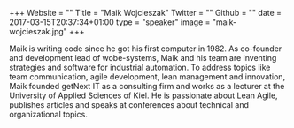 +++
Website = ""
Title = "Maik Wojcieszak"
Twitter = ""
Github = ""
date = 2017-03-15T20:37:34+01:00
type = "speaker"
image = "maik-wojcieszak.jpg"
+++

Maik is writing code since he got his first computer in 1982. As co-founder and development
lead of wobe-systems, Maik and his team are inventing strategies and software for
industrial automation. To address topics like team communication, agile development, lean
management and innovation, Maik founded getNext IT as a consulting firm and works as a
lecturer at the University of Applied Sciences of Kiel. He is passionate about Lean Agile,
publishes articles and speaks at conferences about technical and organizational topics.
